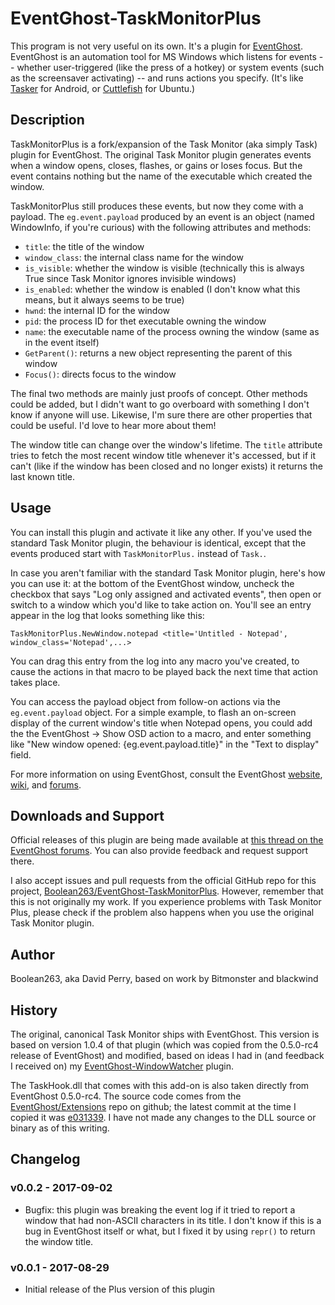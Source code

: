 # EventGhost-TaskMonitorPlus

This program is not very useful on its own. It's a plugin for
[EventGhost](http://www.eventghost.net/).
EventGhost is an automation tool for MS Windows
which listens for events -- whether user-triggered (like the press of a hotkey)
or system events (such as the screensaver activating) -- and runs actions
you specify. (It's like [Tasker](http://tasker.dinglisch.net/) for Android, or
[Cuttlefish](https://launchpad.net/cuttlefish) for Ubuntu.)

## Description

TaskMonitorPlus is a fork/expansion of the Task Monitor (aka simply Task)
plugin for EventGhost. The original Task Monitor plugin generates events
when a window opens, closes, flashes, or gains or loses focus. But the event
contains nothing but the name of the executable which created the window.

TaskMonitorPlus still produces these events, but now they come with a payload.
The `eg.event.payload` produced by an event is an object (named WindowInfo,
if you're curious) with the following attributes and methods:

* `title`: the title of the window
* `window_class`: the internal class name for the window
* `is_visible`: whether the window is visible (technically this is always True
  since Task Monitor ignores invisible windows)
* `is_enabled`: whether the window is enabled (I don't know what this means,
  but it always seems to be true)
* `hwnd`: the internal ID for the window
* `pid`: the process ID for thet executable owning the window
* `name`: the executable name of the process owning the window (same as in
  the event itself)
* `GetParent()`: returns a new object representing the parent of this window
* `Focus()`: directs focus to the window

The final two methods are mainly just proofs of concept. Other methods could
be added, but I didn't want to go overboard with something I don't know if
anyone will use. Likewise, I'm sure there are other properties that could
be useful. I'd love to hear more about them!

The window title can change over the window's lifetime. The `title` attribute
tries to fetch the most recent window title whenever it's accessed, but if it
can't (like if the window has been closed and no longer exists) it returns
the last known title.

## Usage

You can install this plugin and activate it like any other.
If you've used the standard Task Monitor plugin, the behaviour is identical,
except that the events produced start with `TaskMonitorPlus.` instead
of `Task.`.

In case you aren't familiar with the standard Task Monitor plugin, here's
how you can use it: at the bottom of the EventGhost window, uncheck the
checkbox that says "Log only assigned and activated events", then open
or switch to a window which you'd like to take action on. You'll see an
entry appear in the log that looks something like this:

    TaskMonitorPlus.NewWindow.notepad <title='Untitled - Notepad', window_class='Notepad',...>

You can drag this entry from the log into any macro you've created, to cause
the actions in that macro to be played back the next time that action takes
place.

You can access the payload object from follow-on actions via the
`eg.event.payload` object. For a simple example, to flash an on-screen display
of the current window's title when Notepad opens, you could add the
the EventGhost → Show OSD action to a macro, and enter something like
"New window opened: {eg.event.payload.title}" in the "Text to display" field.

For more information on using EventGhost, consult the EventGhost
[website](http://www.eventghost.net/),
[wiki](http://www.eventghost.net/mediawiki/), and
[forums](http://www.eventghost.net/forum/).

## Downloads and Support

Official releases of this plugin are being made available at
[this thread on the EventGhost forums](http://www.eventghost.net/forum/viewtopic.php?f=9&t=9804).
You can also provide
feedback and request support there. 

I also accept issues and pull requests from the official GitHub repo for
this project,
[Boolean263/EventGhost-TaskMonitorPlus](https://github.com/Boolean263/EventGhost-TaskMonitorPlus).
However, remember that this is not originally my work. If you experience
problems with Task Monitor Plus, please check if the problem also happens
when you use the original Task Monitor plugin.

## Author

Boolean263, aka David Perry, based on work by Bitmonster and blackwind

## History

The original, canonical Task Monitor ships with EventGhost. This version
is based on version 1.0.4 of that plugin (which was
copied from the 0.5.0-rc4 release of EventGhost) and modified, based on ideas
I had in (and feedback I received on) my
[EventGhost-WindowWatcher](https://github.com/Boolean263/EventGhost-WindowWatcher) plugin.

The TaskHook.dll that comes with this add-on is also taken directly from
EventGhost 0.5.0-rc4. The source code comes from the
[EventGhost/Extensions](https://github.com/EventGhost/Extensions) repo
on github; the latest commit at the time I copied it was
[e031339](https://github.com/EventGhost/Extensions/commit/e0313392f10fe7458c095e57e1800ed69f6581b9).
I have not made any changes to the DLL source or binary as of this writing.

## Changelog

### v0.0.2 - 2017-09-02

* Bugfix: this plugin was breaking the event log if it tried to report a
  window that had non-ASCII characters in its title. I don't know if this
  is a bug in EventGhost itself or what, but I fixed it by using `repr()`
  to return the window title.

### v0.0.1 - 2017-08-29

* Initial release of the Plus version of this plugin
